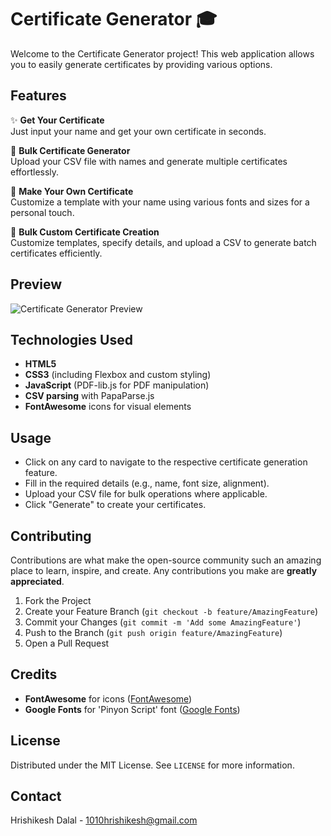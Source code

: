 # Certificate Generator 🎓

Welcome to the Certificate Generator project! This web application allows you to easily generate certificates by providing various options.

## Features

✨ **Get Your Certificate**  
   Just input your name and get your own certificate in seconds.

📁 **Bulk Certificate Generator**  
   Upload your CSV file with names and generate multiple certificates effortlessly.

🎨 **Make Your Own Certificate**  
   Customize a template with your name using various fonts and sizes for a personal touch.

🔧 **Bulk Custom Certificate Creation**  
   Customize templates, specify details, and upload a CSV to generate batch certificates efficiently.

## Preview

![Certificate Generator Preview](preview.png)

## Technologies Used

- **HTML5**
- **CSS3** (including Flexbox and custom styling)
- **JavaScript** (PDF-lib.js for PDF manipulation)
- **CSV parsing** with PapaParse.js
- **FontAwesome** icons for visual elements

## Usage

- Click on any card to navigate to the respective certificate generation feature.
- Fill in the required details (e.g., name, font size, alignment).
- Upload your CSV file for bulk operations where applicable.
- Click "Generate" to create your certificates.

## Contributing

Contributions are what make the open-source community such an amazing place to learn, inspire, and create. Any contributions you make are **greatly appreciated**.

1. Fork the Project
2. Create your Feature Branch (`git checkout -b feature/AmazingFeature`)
3. Commit your Changes (`git commit -m 'Add some AmazingFeature'`)
4. Push to the Branch (`git push origin feature/AmazingFeature`)
5. Open a Pull Request

## Credits

- **FontAwesome** for icons ([FontAwesome](https://fontawesome.com/))
- **Google Fonts** for 'Pinyon Script' font ([Google Fonts](https://fonts.google.com/))

## License

Distributed under the MIT License. See `LICENSE` for more information.

## Contact

Hrishikesh Dalal - [1010hrishikesh@gmail.com](mailto:1010hrishikesh@gmail.com)

